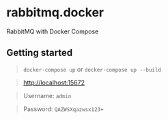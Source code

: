 # rabbitmq.docker

RabbitMQ with Docker Compose

## Getting started


> `docker-compose up` or `docker-compose up --build`

>  [http://localhost:15672](http://localhost:15672)

>  Username: `admin`

>  Password: `QAZWSXqazwsx123+` 

